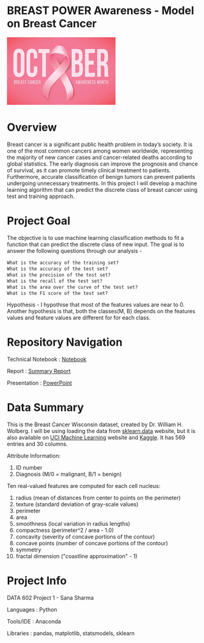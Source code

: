 # BREAST POWER Awareness - Model on Breast Cancer 
![October](https://github.com/sanashar/breast_power_proejct1/blob/main/october_pic.jpg)

# Overview 
Breast cancer is a significant public health problem in today’s society. It is one of the most common cancers among women worldwide, representing the majority of new cancer cases and cancer-related deaths according to global statistics. The early diagnosis can improve the prognosis and chance of survival, as it can promote timely clinical treatment to patients. Furthermore, accurate classification of benign tumors can prevent patients undergoing unnecessary treatments. In this project I will develop a machine learning algorithm that can predict the discrete class of breast cancer using test and training approach. 

# Project Goal
The objective is to use machine learning classification methods to fit a function that can predict the discrete class of new input. The goal is to answer the following questions through our analysis -
    
    What is the accuracy of the training set?
    What is the accuracy of the test set?
    What is the precision of the test set?
    What is the recall of the test set?
    What is the area over the curve of the test set?
    What is the F1 score of the test set?
    
Hypothesis - I hypothise that most of the features values are near to 0. Another hypothesis is that, both the classes(M, B) depends on the features values and feature values are different for for each class.

# Repository Navigation
Technical Notebook               : [Notebook](https://github.com/sanashar/singapore_airbnb_modelling/tree/main/Notebooks)

Report       : [Summary Report](https://github.com/sanashar/singapore_airbnb_modelling/tree/main/Summary%20Report)

Presentation       : [PowerPoint](https://github.com/sanashar/singapore_airbnb_modelling/tree/main/Data)


# Data Summary
This is the Breast Cancer Wisconsin dataset, created by Dr. William H. Wolberg. I will be using loading the data from [sklearn.data](https://scikit-learn.org/stable/modules/generated/sklearn.datasets.load_breast_cancer.html) website, but it is also available on [UCI Machine Learning](https://archive.ics.uci.edu/ml/datasets/Breast+Cancer+Wisconsin+(Diagnostic)) website and [Kaggle](https://www.kaggle.com/uciml/breast-cancer-wisconsin-data). It has 569 entries and 30 columns. 

  Attribute Information:
1) ID number
2) Diagnosis (M/0 = malignant, B/1 = benign)

Ten real-valued features are computed for each cell nucleus:
1) radius (mean of distances from center to points on the perimeter)
2) texture (standard deviation of gray-scale values)
3) perimeter
4) area
5) smoothness (local variation in radius lengths)
6) compactness (perimeter^2 / area - 1.0)
7) concavity (severity of concave portions of the contour)
8) concave points (number of concave portions of the contour)
9) symmetry
10) fractal dimension ("coastline approximation" - 1)



# Project Info
DATA 602 Project 1 - Sana Sharma

Languages    : Python

Tools/IDE    : Anaconda

Libraries    : pandas, matplotlib, statsmodels, sklearn
